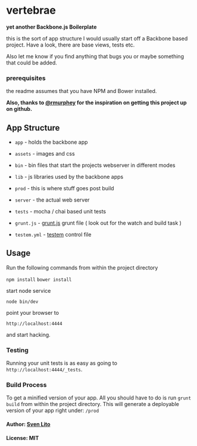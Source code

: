 # vertebrae

__yet another Backbone.js Boilerplate__

this is the sort of app structure I would usually start off a Backbone
based project. Have a look, there are base views, tests etc.

Also let me know if you find anything that bugs you or maybe something
that could be added.


### prerequisites

the readme assumes that you have NPM and Bower installed.


__Also, thanks to [@rmurphey](https://github.com/rmurphey) for the inspiration on getting this
project up on github.__

## App Structure ##

* `app` - holds the backbone app
* `assets` - images and css
* `bin` - bin files that start the projects webserver in different modes
* `lib` - js libraries used by the backbone apps
* `prod` - this is where stuff goes post build
* `server` - the actual web server
* `tests` - mocha / chai based unit tests

* `grunt.js`  - [grunt.js](http://gruntjs.com "grunt.js") grunt file ( look out for the watch and build task )
* `testem.yml` - [testem](https://github.com/airportyh/testem "Testem") control file

## Usage ##

Run the following commands from within the project directory

`npm install` `bower install`

start node service

`node bin/dev`

point your browser to

`http://localhost:4444`

and start hacking.

### Testing

Running your unit tests is as easy as going to `http://localhost:4444/_tests`.

### Build Process

To get a minified version of your app. All you should have to do is run `grunt build`
from within the project directory. This will generate a deployable version of your app right
under: `/prod`


#### Author: [Sven Lito](http://svenlito.com)

#### License: MIT
